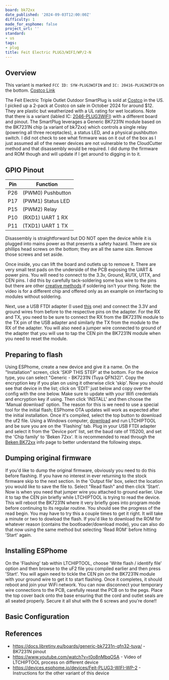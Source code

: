 ```yaml
---
board: bk72xx
date_published: '2024-09-03T12:00:00Z'
difficulty: 1
made_for_esphome: false
project_url: ''
standard:
- us
tags:
- plug
title: Feit Electric PLUG3/WIFI/WP/2-N
---
```


## Overview

This variant is marked `FCC ID: SYW-PLUG3WIFIN` and `IC: 20416-PLUG3WIFIN` on the bottom.
[Costco Link](https://www.costco.com/feit-electric-triple-outlet-outdoor-smart-plugs-2-pack.product.4000263691.html)

The Feit Electric Triple Outlet Outdoor SmartPlug is sold at [Costco](https://www.costco.com/feit-electric-triple-outlet-outdoor-smart-plugs-2-pack.product.4000263691.html) in the US. I picked up a 2-pack at Costco on sale in October 2024 for around $12. They are plastic but weatherized with a UL rating for wet locations.
Note that there is a variant (labled IC: [2046-PLUG3WIFI](/devices/Feit-PLUG3-WIFI-WP-2/)) with a different board and pinout.
The SmartPlug leverages a Generic BK7231N module based on the BK7231N chip (a variant of bk72xx) which controls a single relay (powering all three receptacles), a status LED, and a physical pushbutton switch. I did not check to see what firmware was on it out of the box as I just assumed all of the newer devices are not vulnerable to the CloudCutter method and that disassembly would be required. I did dump the firmware and ROM though and will update if I get around to digging in to it.

## GPIO Pinout

| Pin | Function            |
| --- | --------------------|
| P26 | (PWM0) Pushbutton   |
| P17 | (PWM1) Status LED   |
| P15 | (PWM2) Relay        |
| P10 | (RXD1) UART 1 RX    |
| P11 | (TXD1) UART 1 TX    |
Disassembly is straightforward but DO NOT open the device while it is plugged into mains power as that presents a safety hazard. There are six phillips head screws on the bottom; they are all the same size. Remove those screws and set aside.

Once inside, you can lift the board and outlets up to remove it. There are very small test pads on the underside of the PCB exposing the UART & power pins. You will need to connect to the 3.3v, Ground, RU1X, U1TX, and CEN pins. I did this by carefully tack-soldering some bus wire to the pins but there are other [creative methods](https://www.youtube.com/watch?v=t0o8nMbqOSA) if soldering isn't your thing. Note: the video is for a different chip and offered only as an example on interfacing to modules without soldering.

Next, use a USB FTDI adapter (I used [this](https://www.amazon.com/HiLetgo-FT232RL-Converter-Adapter-Breakout/dp/B00IJXZQ7C/) one) and connect the 3.3V and ground wires from before to the respective pins on the adapter. For the RX and TX, you need to be sure to connect the RX from the BK7231N module to the TX pin of the USB adapter and similarly the TX from the module to the RX of the adapter. You will also need a jumper wire connected to ground of the adapter that you will use to tap the CEN pin the BK7231N module when you need to reset the module.

## Preparing to flash

Using ESPhome, create a new device and give it a name. On the "Installation" screen, click 'SKIP THIS STEP' at the bottom. For the device type, you can select "Generic - BK7231N (Tuya QFN32)". Copy the encryption key if you plan on using it otherwise click 'skip'. Now you should see that device in the list; click on 'EDIT' just below and copy over the config with the one below. Make sure to update with your Wifi credentials and encryption key if using. Then click 'INSTALL' and then choose the 'Manual download' option. The reason for this is we need to use a special tool for the initial flash; ESPhome OTA updates will work as expected after the initial installation. Once it's compiled, select the top button to download the uf2 file.
Using a Windows computer, [download](https://github.com/libretiny-eu/ltchiptool/releases) and run LTCHIPTOOL and be sure you are on the 'Flashing' tab. Plug in your USB FTDI adapter and select it from the 'Device port' list, set the baud rate of 115200, and set the 'Chip family' to 'Beken 72xx'. It is recommended to read through the [Beken BK72xx](https://docs.libretiny.eu/docs/platform/beken-72xx/) info page to better understand the following steps.

## Dumping original firmware

If you'd like to dump the original firmware, obviously you need to do this before flashing. If you have no interest in ever returning to the stock firmware skip to the next section. In the 'Output file' box, select the location you would like to save the file to. Select "Read flash" and then click 'Start'. Now is when you need that jumper wire you attached to ground earlier. Use it to tap the CEN pin briefly while LTCHIPTOOL is trying to read the device. This will reboot the BK7231N where it very briefly goes into program mode before continuing to its regular routine. You should see the progress of the read begin. You may have to try this a couple times to get it right. It will take a minute or two to dowload the flash. If you'd like to download the ROM for whatever reason (contains the bootloader/download mode), you can also do that now using the same method but selecting 'Read ROM' before hitting 'Start' again.

## Installing ESPhome

On the 'Flashing' tab within LTCHIPTOOL, choose 'Write flash / identify file' option and then browse to the uF2 file you compiled earlier and then press 'Start'. You will again need to tickle the CEN pin on the BK7231N module with your ground wire to get it to start flashing. Once it completes, it should reboot and join your WiFi network. You can now disconnect your temporary wire connections to the PCB, carefully reseat the PCB on to the pegs. Place the top cover back onto the base ensuring that the cord and outlet seals are all seated properly. Secure it all shut with the 6 screws and you're done!!

## Basic Configuration

## References

- <https://docs.libretiny.eu/boards/generic-bk7231n-qfn32-tuya/> - BK7231N pinout
- <https://www.youtube.com/watch?v=t0o8nMbqOSA> - Video of LTCHIPTOOL process on different device
- <https://devices.esphome.io/devices/Feit-PLUG3-WIFI-WP-2>       - Instructions for the other variant of this device